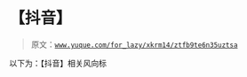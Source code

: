 # 【抖音】

> 原文：[`www.yuque.com/for_lazy/xkrm14/ztfb9te6n35uztsa`](https://www.yuque.com/for_lazy/xkrm14/ztfb9te6n35uztsa)



以下为：【抖音】相关风向标 



